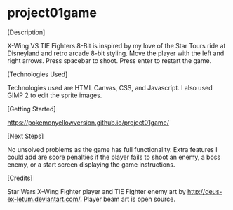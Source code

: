 # project01game

[Description]

X-Wing VS TIE Fighters 8-Bit is inspired by my love of the Star Tours ride at Disneyland and retro arcade 8-bit styling. Move the player with the left and right arrows. Press spacebar to shoot. Press enter to restart the game.

[Technologies Used]

Technologies used are HTML Canvas, CSS, and Javascript. I also used GIMP 2 to edit the sprite images.

[Getting Started]

https://pokemonyellowversion.github.io/project01game/

[Next Steps]

No unsolved problems as the game has full functionality. Extra features I could add are score penalties if the player fails to shoot an enemy, a boss enemy, or a start screen displaying the game instructions.

[Credits]

Star Wars X-Wing Fighter player and TIE Fighter enemy art by http://deus-ex-letum.deviantart.com/.
Player beam art is open source.